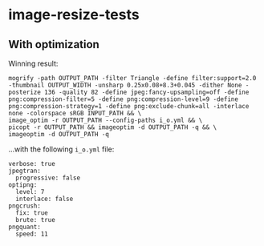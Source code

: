 # image-resize-tests

## With optimization

Winning result:

````
mogrify -path OUTPUT_PATH -filter Triangle -define filter:support=2.0 -thumbnail OUTPUT_WIDTH -unsharp 0.25x0.08+8.3+0.045 -dither None -posterize 136 -quality 82 -define jpeg:fancy-upsampling=off -define png:compression-filter=5 -define png:compression-level=9 -define png:compression-strategy=1 -define png:exclude-chunk=all -interlace none -colorspace sRGB INPUT_PATH && \
image_optim -r OUTPUT_PATH --config-paths i_o.yml && \
picopt -r OUTPUT_PATH && imageoptim -d OUTPUT_PATH -q && \
imageoptim -d OUTPUT_PATH -q
````

…with the following `i_o.yml` file:

````
verbose: true
jpegtran:
  progressive: false
optipng:
  level: 7
  interlace: false
pngcrush:
  fix: true
  brute: true
pngquant:
  speed: 11
````
